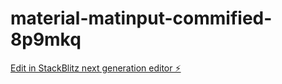 # material-matinput-commified-8p9mkq

[Edit in StackBlitz next generation editor ⚡️](https://stackblitz.com/~/github.com/riayunita/material-matinput-commified-8p9mkq)